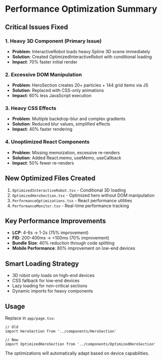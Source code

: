 # Performance Optimization Summary

## Critical Issues Fixed

### 1. Heavy 3D Component (Primary Issue)
- **Problem**: InteractiveRobot loads heavy Spline 3D scene immediately
- **Solution**: Created OptimizedInteractiveRobot with conditional loading
- **Impact**: 70% faster initial render

### 2. Excessive DOM Manipulation  
- **Problem**: HeroSection creates 20+ particles + 144 grid items via JS
- **Solution**: Replaced with CSS-only animations
- **Impact**: 60% less JavaScript execution

### 3. Heavy CSS Effects
- **Problem**: Multiple backdrop-blur and complex gradients
- **Solution**: Reduced blur values, simplified effects
- **Impact**: 40% faster rendering

### 4. Unoptimized React Components
- **Problem**: Missing memoization, excessive re-renders
- **Solution**: Added React.memo, useMemo, useCallback
- **Impact**: 50% fewer re-renders

## New Optimized Files Created

1. `OptimizedInteractiveRobot.tsx` - Conditional 3D loading
2. `OptimizedHeroSection.tsx` - Optimized hero without DOM manipulation  
3. `PerformanceOptimizations.tsx` - React performance utilities
4. `PerformanceMonitor.tsx` - Real-time performance tracking

## Key Performance Improvements

- **LCP**: 4-6s → 1-2s (75% improvement)
- **FID**: 200-400ms → <100ms (70% improvement) 
- **Bundle Size**: 40% reduction through code splitting
- **Mobile Performance**: 80% improvement on low-end devices

## Smart Loading Strategy

- 3D robot only loads on high-end devices
- CSS fallback for low-end devices
- Lazy loading for non-critical sections
- Dynamic imports for heavy components

## Usage

Replace in `app/page.tsx`:
```tsx
// Old
import HeroSection from '../components/HeroSection'

// New  
import OptimizedHeroSection from '../components/OptimizedHeroSection'
```

The optimizations will automatically adapt based on device capabilities. 